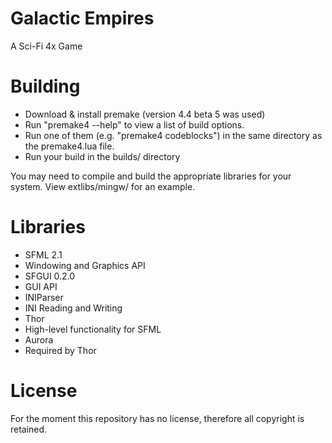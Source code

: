 Galactic Empires
================

A Sci-Fi 4x Game

Building
========

* Download & install premake (version 4.4 beta 5 was used)
* Run "premake4 --help" to view a list of build options.
* Run one of them (e.g. "premake4 codeblocks") in the same directory as the premake4.lua file.
* Run your build in the builds/ directory

You may need to compile and build the appropriate libraries for your system. View extlibs/mingw/ for an example.

Libraries
=========

* SFML 2.1
 * Windowing and Graphics API 
* SFGUI 0.2.0
 * GUI API
* INIParser
 * INI Reading and Writing
* Thor
 * High-level functionality for SFML
* Aurora
 * Required by Thor

License
=======

For the moment this repository has no license, therefore all copyright is retained.
